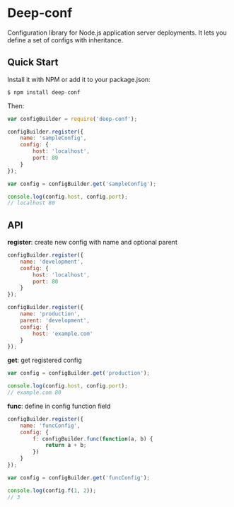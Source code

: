 # Deep-conf

Configuration library for Node.js application server deployments.
It lets you define a set of configs with inheritance.

## Quick Start

Install it with NPM or add it to your package.json:

```js
$ npm install deep-conf
```

Then:

```js
var configBuilder = require('deep-conf');

configBuilder.register({
	name: 'sampleConfig',
	config: {
		host: 'localhost',
		port: 80
	}
});

var config = configBuilder.get('sampleConfig');

console.log(config.host, config.port);
// localhost 80
```

## API

**register**: create new config with name and optional parent

```js
configBuilder.register({
	name: 'development',
	config: {
		host: 'localhost',
		port: 80
	}
});

configBuilder.register({
	name: 'production',
	parent: 'development',
	config: {
		host: 'example.com'
	}
});
```

**get**: get registered config

```js
var config = configBuilder.get('production');

console.log(config.host, config.port);
// example.com 80
```

**func**: define in config function field

```js
configBuilder.register({
	name: 'funcConfig',
	config: {
		f: configBuilder.func(function(a, b) {
			return a + b;
		})
	}
});

var config = configBuilder.get('funcConfig');

console.log(config.f(1, 2));
// 3
```